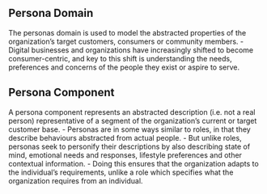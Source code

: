 ## Persona Domain
The personas domain is used to model the abstracted properties of the organization’s target customers, consumers or community members.
    - Digital businesses and organizations have increasingly shifted to become consumer-centric, and key to this shift is understanding the needs, preferences and concerns of the people they exist or aspire to serve.
## Persona Component
A persona component represents an abstracted description (i.e. not a real person) representative of a segment of the organization’s current or target customer base.
    - Personas are in some ways similar to roles, in that they describe behaviours abstracted from actual people.
    - But unlike roles, personas seek to personify their descriptions by also describing state of mind, emotional needs and responses, lifestyle preferences and other contextual information.
    - Doing this ensures that the organization adapts to the individual’s requirements, unlike a role which specifies what the organization requires from an individual.

